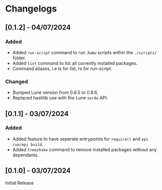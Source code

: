 # Changelogs

## [0.1.2] - 04/07/2024

### Added

- Added `run-script` command to run .luau scripts within the `./scripts/` folder.
- Added `list` command to list all currently installed packages.
- Command aliases, i.e ls for list, rs for run-script.

### Changed

- Bumped Lune version from 0.8.5 to 0.8.6.
- Replaced hashlib use with the Lune `serde` API.

## [0.1.1] - 03/07/2024

### Added

- Added feature to have seperate entrypoints for `require()` and `epi run/epi build`.
- Added `treeshake` command to remove installed packages without any dependants.

## [0.1.0] - 03/07/2024

Initial Release
